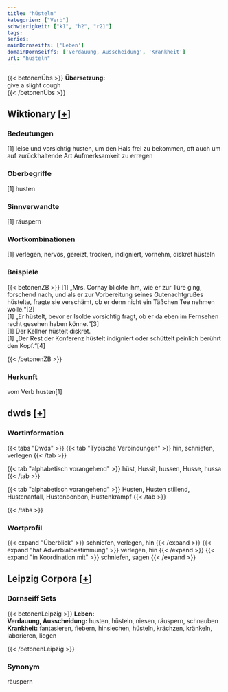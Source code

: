 ```yaml
---
title: "hüsteln"
kategorien: ["Verb"]
schwierigkeit: ["k1", "h2", "r21"]
tags:
series:
mainDornseiffs: ['Leben']
domainDornseiffs: ['Verdauung, Ausscheidung', 'Krankheit']
url: "hüsteln"
---
```


{{< betonenÜbs >}}
**Übersetzung:**  
give a slight cough  
{{< /betonenÜbs >}}

## Wiktionary [[+](https://de.wiktionary.org/wiki/hüsteln)]

### Bedeutungen
[1] leise und vorsichtig husten, um den Hals frei zu bekommen, oft auch um auf zurückhaltende Art Aufmerksamkeit zu erregen  

### Oberbegriffe
[1] husten  

### Sinnverwandte
[1] räuspern  

### Wortkombinationen
[1] verlegen, nervös, gereizt, trocken, indigniert, vornehm, diskret hüsteln  

### Beispiele
{{< betonenZB >}}
[1] „Mrs. Cornay blickte ihm, wie er zur Türe ging, forschend nach, und als er zur Vorbereitung seines Gutenachtgrußes hüstelte, fragte sie verschämt, ob er denn nicht ein Täßchen Tee nehmen wolle.“[2]  
[1] „Er hüstelt, bevor er Isol​de vorsichtig fragt, ob er da eben im Fernsehen recht gesehen haben könne.“[3]  
[1] Der Kellner hüstelt diskret.  
[1] „Der Rest der Konferenz hüstelt indigniert oder schüttelt peinlich berührt den Kopf.“[4]  

{{< /betonenZB >}}
### Herkunft
vom Verb husten[1]  



## dwds [[+](https://www.dwds.de/wb/hüsteln)]

### Wortinformation
{{< tabs "Dwds" >}}
{{< tab "Typische Verbindungen" >}}
hin, schniefen, verlegen
{{< /tab >}}

{{< tab "alphabetisch vorangehend" >}}
hüst, Hussit, hussen, Husse, hussa
{{< /tab >}}

{{< tab "alphabetisch vorangehend" >}}
Husten, Husten stillend, Hustenanfall, Hustenbonbon, Hustenkrampf
{{< /tab >}}

{{< /tabs >}}

### Wortprofil
{{< expand "Überblick" >}} schniefen, verlegen, hin {{< /expand >}}
{{< expand "hat Adverbialbestimmung" >}} verlegen, hin {{< /expand >}}
{{< expand "in Koordination mit" >}} schniefen, sagen {{< /expand >}}

## Leipzig Corpora [[+](https://corpora.uni-leipzig.de/en/res?word=hüsteln&corpusId=deu_newscrawl-public_2018)]

### Dornseiff Sets
{{< betonenLeipzig >}}
**Leben:**  
**Verdauung, Ausscheidung:** husten, hüsteln, niesen, räuspern, schnauben  
**Krankheit:** fantasieren, fiebern, hinsiechen, hüsteln, krächzen, kränkeln, laborieren, liegen  

{{< /betonenLeipzig >}}

### Synonym
räuspern

